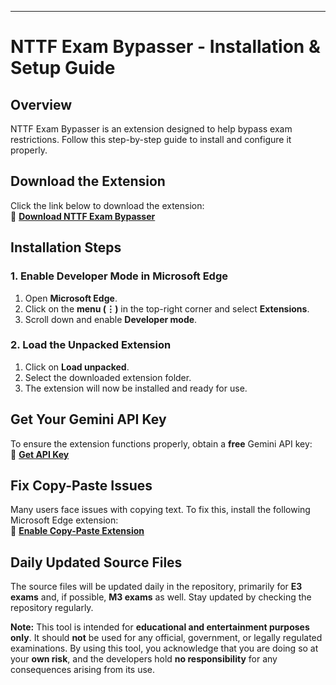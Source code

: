 ---

# **NTTF Exam Bypasser - Installation & Setup Guide**  

## **Overview**  
NTTF Exam Bypasser is an extension designed to help bypass exam restrictions. Follow this step-by-step guide to install and configure it properly.  

## **Download the Extension**  
Click the link below to download the extension:  
🔗 **[Download NTTF Exam Bypasser](https://github.com/user-attachments/files/18930381/NttfExamBypass.zip)**  

## **Installation Steps**  

### **1. Enable Developer Mode in Microsoft Edge**  
1. Open **Microsoft Edge**.  
2. Click on the **menu (⋮)** in the top-right corner and select **Extensions**.  
3. Scroll down and enable **Developer mode**.  

### **2. Load the Unpacked Extension**  
1. Click on **Load unpacked**.  
2. Select the downloaded extension folder.  
3. The extension will now be installed and ready for use.  

## **Get Your Gemini API Key**  
To ensure the extension functions properly, obtain a **free** Gemini API key:  
🔗 **[Get API Key](https://aistudio.google.com/apikey)**  

## **Fix Copy-Paste Issues**  
Many users face issues with copying text. To fix this, install the following Microsoft Edge extension:  
🔗 **[Enable Copy-Paste Extension](https://microsoftedge.microsoft.com/addons/detail/enable-copy-paste-ecp/lepcimpolkbhimlaabjbinhlohocmjal)**  

## **Daily Updated Source Files**  
The source files will be updated daily in the repository, primarily for **E3 exams** and, if possible, **M3 exams** as well. Stay updated by checking the repository regularly.  

**Note:** This tool is intended for **educational and entertainment purposes only**. It should **not** be used for any official, government, or legally regulated examinations. By using this tool, you acknowledge that you are doing so at your **own risk**, and the developers hold **no responsibility** for any consequences arising from its use.
